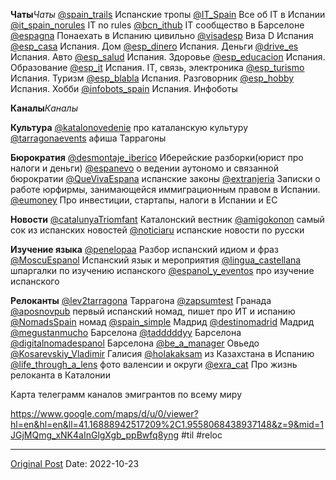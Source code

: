 **Чаты***Чаты*
[@spain_trails](https://t.me/@spain_trails) Испанские тропы 
[@IT_Spain](https://t.me/@IT_Spain) Все об IT в Испании
[@it_spain_norules](https://t.me/@it_spain_norules) IT no rules
[@bcn_ithub](https://t.me/@bcn_ithub) IT сообщество в Барселоне
[@espagna](https://t.me/@espagna) Понаехать в Испанию цивильно
[@visadesp](https://t.me/@visadesp) Виза D Испания
[@esp_casa](https://t.me/@esp_casa) Испания. Дом
[@esp_dinero](https://t.me/@esp_dinero) Испания. Деньги
[@drive_es](https://t.me/@drive_es) Испания. Авто
[@esp_salud](https://t.me/@esp_salud) Испания. Здоровье
[@esp_educacion](https://t.me/@esp_educacion) Испания. Образование
[@esp_it](https://t.me/@esp_it) Испания. IT, связь, электроника
[@esp_turismo](https://t.me/@esp_turismo) Испания. Туризм
[@esp_blabla](https://t.me/@esp_blabla) Испания. Разговорник
[@esp_hobby](https://t.me/@esp_hobby) Испания. Хобби
[@infobots_spain](https://t.me/@infobots_spain) Испания. Инфоботы

**Каналы***Каналы*

**Культура**
[@katalonovedenie](https://t.me/@katalonovedenie) про каталанскую культуру
[@tarragonaevents](https://t.me/@tarragonaevents) афиша Таррагоны

**Бюрократия**
[@desmontaje_iberico](https://t.me/@desmontaje_iberico) Иберейские разборки(юрист про налоги и деньги)
[@espanevo](https://t.me/@espanevo) о ведении аутономо и связанной бюрократии
[@QueVivaEspana](https://t.me/@QueVivaEspana) испанские законы
[@extranjeria](https://t.me/@extranjeria) Записки о работе юрфирмы, занимающейся иммиграционным правом в Испании. 
[@eumoney](https://t.me/@eumoney) Про инвестиции, стартапы, налоги в Испании и ЕС

**Новости**
[@catalunyaTriomfant](https://t.me/@catalunyaTriomfant) Каталонский вестник
[@amigokonon](https://t.me/@amigokonon) cамый сок из испанских новостей
[@noticiaru](https://t.me/@noticiaru) испанские новости по русски

**Изучение языка**
[@penelopaa](https://t.me/@penelopaa) Разбор испанский идиом и фраз
[@MoscuEspanol](https://t.me/@MoscuEspanol) Испанский язык и мероприятия
[@lingua_castellana](https://t.me/@lingua_castellana) шпаргалки по изучению испанского
[@espanol_y_eventos](https://t.me/@espanol_y_eventos) про изучение испанского

**Релоканты**
[@lev2tarragona](https://t.me/@lev2tarragona) Таррагона
[@zapsumtest](https://t.me/@zapsumtest) Гранада
[@aposnovpub](https://t.me/@aposnovpub) первый испанский номад, пишет про ИТ и испанию
[@NomadsSpain](https://t.me/@NomadsSpain) номад
[@spain_simple](https://t.me/@spain_simple) Мадрид
[@destinomadrid](https://t.me/@destinomadrid) Мадрид
[@megustanmucho](https://t.me/@megustanmucho) Барселона
[@tadddddyy](https://t.me/@tadddddyy) Барселона
[@digitalnomadespanol](https://t.me/@digitalnomadespanol) Барселона
[@be_a_manager](https://t.me/@be_a_manager) Овьедо
[@Kosarevskiy_Vladimir](https://t.me/@Kosarevskiy_Vladimir) Галисия
[@holakaksam](https://t.me/@holakaksam) из Казахстана в Испанию
[@life_through_a_lens](https://t.me/@life_through_a_lens) фото валенсии и округи
[@exra_cat](https://t.me/@exra_cat) Про жизнь релоканта  в Каталонии

Карта телеграмм каналов эмигрантов по всему миру

https://www.google.com/maps/d/u/0/viewer?hl=en&hl=en&ll=41.16888942517209%2C1.9558068438937148&z=9&mid=1JGjMQmg_xNK4aInGlgXgb_ppBwfq8yng
#til #reloc

---
[Original Post](https://t.me/lev2tarragona/492)
Date: 2022-10-23
